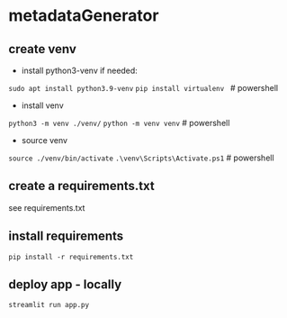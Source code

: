 # metadataGenerator
## create venv

- install python3-venv if needed:

`sudo apt install python3.9-venv`
`pip install virtualenv ` # powershell
- install venv

`python3 -m venv ./venv/`
`python -m venv venv` # powershell
- source venv

`source ./venv/bin/activate`
`.\venv\Scripts\Activate.ps1` # powershell

## create a requirements.txt

see requirements.txt

## install requirements

`pip install -r requirements.txt`

## deploy app - locally 
`streamlit run app.py`